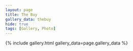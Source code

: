 ```yaml
---
layout: page
title: The Buy
gallery_data: thebuy
hide: true
tags: [Gallery, Photo]
---
```


{% include gallery.html gallery_data=page.gallery_data %}
